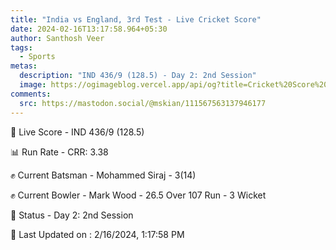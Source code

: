 ```yaml
---
title: "India vs England, 3rd Test - Live Cricket Score"
date: 2024-02-16T13:17:58.964+05:30
author: Santhosh Veer
tags:
  - Sports
metas:
  description: "IND 436/9 (128.5) - Day 2: 2nd Session"
  image: https://ogimageblog.vercel.app/api/og?title=Cricket%20Score%20%F0%9F%8F%8F
comments:
  src: https://mastodon.social/@mskian/111567563137946177
---
```


🔴 Live Score - IND 436/9 (128.5)  

📊 Run Rate - CRR: 3.38  

✊ Current Batsman - Mohammed Siraj - 3(14)  

✊ Current Bowler - Mark Wood - 26.5 Over 107 Run - 3 Wicket  

📑 Status - Day 2: 2nd Session

<!--more-->

📝 Last Updated on : 2/16/2024, 1:17:58 PM
